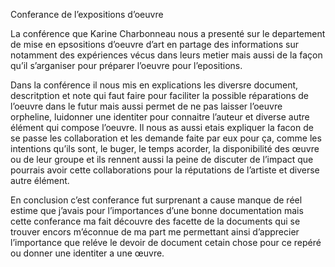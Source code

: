 Conferance de l’expositions d’oeuvre 

La conférence que Karine Charbonneau nous a presenté sur le departement de mise en epsositions d’oeuvre d’art  en partage des informations sur notamment des expériences vécus dans leurs metier mais aussi de la façon qu’il s’arganiser pour préparer l’oeuvre pour l’epositions. 

Dans la conférence il nous mis en explications les diversre document, descritption et note qui faut faire pour faciliter la possible réparations de l’oeuvre dans le futur mais aussi permet de ne pas laisser l’oeuvre orpheline, luidonner une identiter pour connaitre l’auteur et diverse autre élément qui compose l’oeuvre. Il nous as aussi etais expliquer la facon de se passe les collaboration et les demande faite par eux pour ça, comme les intentions qu’ils sont, le buger, le temps acorder, la disponibilité des œuvre ou de leur groupe et ils rennent aussi la peine de discuter de l’impact que pourrais avoir cette collaborations pour la réputations de l’artiste et diverse autre élément.  

En conclusion c’est conferance fut surprenant a cause manque de réel estime que j’avais pour l’importances d’une bonne documentation mais cette conferance ma fait découvre des facette de la documents qui se trouver encors m’éconnue de ma part me permettant ainsi d’apprecier l’importance que reléve le devoir de document cetain chose pour ce repéré ou donner une identiter a une œuvre. 
